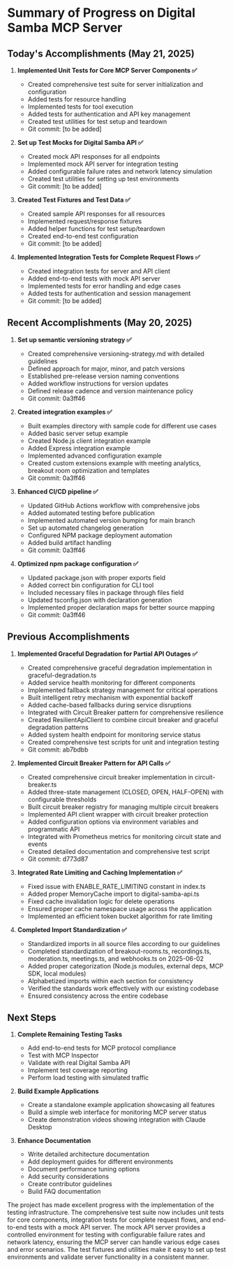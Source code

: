 # Summary of Progress on Digital Samba MCP Server

## Today's Accomplishments (May 21, 2025)

1. **Implemented Unit Tests for Core MCP Server Components ✅**
   - Created comprehensive test suite for server initialization and configuration
   - Added tests for resource handling
   - Implemented tests for tool execution
   - Added tests for authentication and API key management
   - Created test utilities for test setup and teardown
   - Git commit: [to be added]

2. **Set up Test Mocks for Digital Samba API ✅**
   - Created mock API responses for all endpoints
   - Implemented mock API server for integration testing
   - Added configurable failure rates and network latency simulation
   - Created test utilities for setting up test environments
   - Git commit: [to be added]

3. **Created Test Fixtures and Test Data ✅**
   - Created sample API responses for all resources
   - Implemented request/response fixtures
   - Added helper functions for test setup/teardown
   - Created end-to-end test configuration
   - Git commit: [to be added]

4. **Implemented Integration Tests for Complete Request Flows ✅**
   - Created integration tests for server and API client
   - Added end-to-end tests with mock API server
   - Implemented tests for error handling and edge cases
   - Added tests for authentication and session management
   - Git commit: [to be added]

## Recent Accomplishments (May 20, 2025)

1. **Set up semantic versioning strategy ✅**
   - Created comprehensive versioning-strategy.md with detailed guidelines
   - Defined approach for major, minor, and patch versions
   - Established pre-release version naming conventions
   - Added workflow instructions for version updates
   - Defined release cadence and version maintenance policy
   - Git commit: 0a3ff46

2. **Created integration examples ✅**
   - Built examples directory with sample code for different use cases
   - Added basic server setup example
   - Created Node.js client integration example
   - Added Express integration example
   - Implemented advanced configuration example
   - Created custom extensions example with meeting analytics, breakout room optimization and templates
   - Git commit: 0a3ff46

3. **Enhanced CI/CD pipeline ✅**
   - Updated GitHub Actions workflow with comprehensive jobs
   - Added automated testing before publication
   - Implemented automated version bumping for main branch
   - Set up automated changelog generation
   - Configured NPM package deployment automation
   - Added build artifact handling
   - Git commit: 0a3ff46

4. **Optimized npm package configuration ✅**
   - Updated package.json with proper exports field
   - Added correct bin configuration for CLI tool
   - Included necessary files in package through files field
   - Updated tsconfig.json with declaration generation
   - Implemented proper declaration maps for better source mapping
   - Git commit: 0a3ff46

## Previous Accomplishments

1. **Implemented Graceful Degradation for Partial API Outages ✅**
   - Created comprehensive graceful degradation implementation in graceful-degradation.ts
   - Added service health monitoring for different components
   - Implemented fallback strategy management for critical operations
   - Built intelligent retry mechanism with exponential backoff
   - Added cache-based fallbacks during service disruptions
   - Integrated with Circuit Breaker pattern for comprehensive resilience
   - Created ResilientApiClient to combine circuit breaker and graceful degradation patterns
   - Added system health endpoint for monitoring service status
   - Created comprehensive test scripts for unit and integration testing
   - Git commit: ab7bdbb

2. **Implemented Circuit Breaker Pattern for API Calls ✅**
   - Created comprehensive circuit breaker implementation in circuit-breaker.ts
   - Added three-state management (CLOSED, OPEN, HALF-OPEN) with configurable thresholds
   - Built circuit breaker registry for managing multiple circuit breakers
   - Implemented API client wrapper with circuit breaker protection
   - Added configuration options via environment variables and programmatic API
   - Integrated with Prometheus metrics for monitoring circuit state and events
   - Created detailed documentation and comprehensive test script
   - Git commit: d773d87

3. **Integrated Rate Limiting and Caching Implementation ✅**
   - Fixed issue with ENABLE_RATE_LIMITING constant in index.ts
   - Added proper MemoryCache import to digital-samba-api.ts
   - Fixed cache invalidation logic for delete operations
   - Ensured proper cache namespace usage across the application
   - Implemented an efficient token bucket algorithm for rate limiting

4. **Completed Import Standardization ✅**
   - Standardized imports in all source files according to our guidelines
   - Completed standardization of breakout-rooms.ts, recordings.ts, moderation.ts, meetings.ts, and webhooks.ts on 2025-06-02
   - Added proper categorization (Node.js modules, external deps, MCP SDK, local modules)
   - Alphabetized imports within each section for consistency
   - Verified the standards work effectively with our existing codebase
   - Ensured consistency across the entire codebase

## Next Steps

1. **Complete Remaining Testing Tasks**
   - Add end-to-end tests for MCP protocol compliance
   - Test with MCP Inspector
   - Validate with real Digital Samba API
   - Implement test coverage reporting
   - Perform load testing with simulated traffic

2. **Build Example Applications**
   - Create a standalone example application showcasing all features
   - Build a simple web interface for monitoring MCP server status
   - Create demonstration videos showing integration with Claude Desktop

3. **Enhance Documentation**
   - Write detailed architecture documentation
   - Add deployment guides for different environments
   - Document performance tuning options
   - Add security considerations
   - Create contributor guidelines
   - Build FAQ documentation

The project has made excellent progress with the implementation of the testing infrastructure. The comprehensive test suite now includes unit tests for core components, integration tests for complete request flows, and end-to-end tests with a mock API server. The mock API server provides a controlled environment for testing with configurable failure rates and network latency, ensuring the MCP server can handle various edge cases and error scenarios. The test fixtures and utilities make it easy to set up test environments and validate server functionality in a consistent manner.
